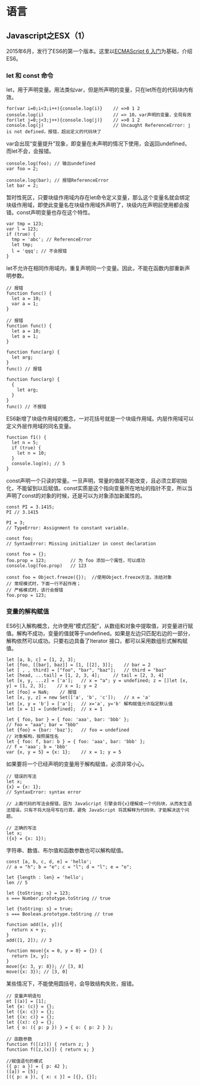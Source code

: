 # 语言
## Javascript之ESX（1）

2015年6月，发行了ES6的第一个版本。这里以[ECMAScript 6 入门](https://es6.ruanyifeng.com/#README)为基础，介绍ES6。

### let 和 const 命令

let，用于声明变量。用法类似var，但是所声明的变量，只在let所在的代码块内有效。
```
for(var i=0;i<3;i++){console.log(i)}    // =>0 1 2
console.log(i)                          // => 10，var声明的变量，全局有效
for(let j=0;j<3;j++){console.log(j)}    // =>0 1 2
console.log(j)                          // Uncaught ReferenceError: j is not defined，报错，超出定义的代码块了
```

var会出现“变量提升”现象，即变量在未声明的情况下使用，会返回undefined，而let不会，会报错。
```
console.log(foo); // 输出undefined
var foo = 2;

console.log(bar); // 报错ReferenceError
let bar = 2;
```

暂时性死区，只要块级作用域内存在let命令定义变量，那么这个变量名就会绑定块级作用域，即使此变量名在块级作用域外声明了，块级内在声明前使用都会报错。const声明变量也存在这个特性。
```
var tmp = 123;
var l = 123;
if (true) {
  tmp = 'abc'; // ReferenceError
  let tmp;
  l = 'qqq'; // 不会报错
}
```

let不允许在相同作用域内，重复声明同一个变量。因此，不能在函数内部重新声明参数。
```
// 报错
function func() {
  let a = 10;
  var a = 1;
}

// 报错
function func() {
  let a = 10;
  let a = 1;
}

function func(arg) {
  let arg;
}
func() // 报错

function func(arg) {
  {
    let arg;
  }
}
func() // 不报错
```

ES6新增了块级作用域的概念，一对花括号就是一个块级作用域。内层作用域可以定义外层作用域的同名变量。
```
function f1() {
  let n = 5;
  if (true) {
    let n = 10;
  }
  console.log(n); // 5
}
```

const声明一个只读的常量。一旦声明，常量的值就不能改变，且必须立即初始化，不能留到以后赋值。const实质是这个指向变量所在地址的指针不变，所以当声明了const的对象的时候，还是可以为对象添加新属性的。
```
const PI = 3.1415;
PI // 3.1415

PI = 3;
// TypeError: Assignment to constant variable.

const foo;
// SyntaxError: Missing initializer in const declaration

const foo = {};
foo.prop = 123;			// 为 foo 添加一个属性，可以成功
console.log(foo.prop) 	// 123

const foo = Object.freeze({});	//使用Object.freeze方法，冻结对象
// 常规模式时，下面一行不起作用；
// 严格模式时，该行会报错
foo.prop = 123;
```

### 变量的解构赋值

ES6引入解构概念，允许使用“模式匹配”，从数组和对象中提取值，对变量进行赋值。解构不成功，变量的值就等于undefined。如果是左边只匹配右边的一部分，解构依然可以成功。只要右边具备了Iterator 接口，都可以采用数组形式解构赋值。
```
let [a, b, c] = [1, 2, 3];
let [foo, [[bar], baz]] = [1, [[2], 3]];	// bar = 2
let [ , , third] = ["foo", "bar", "baz"];	// third = "baz"
let [head, ...tail] = [1, 2, 3, 4];		// tail = [2, 3, 4]
let [x, y, ...z] = ['a'];	// x = "a"; y = undefined; z = []let [x, y] = [1, 2, 3];	// x = 1; y = 2
let [foo] = NaN;	// 报错
let [x, y, z] = new Set(['a', 'b', 'c']);	// x = 'a'
let [x, y = 'b'] = ['a']; 	// x='a', y='b' 解构赋值允许指定默认值
let [x = 1] = [undefined];	// x = 1

let { foo, bar } = { foo: 'aaa', bar: 'bbb' };	
// foo = "aaa"; bar = "bbb"
let {foo} = {bar: 'baz'};	// foo = undefined
// 对象解构，按照属性名
let { foo: f, bar: b } = { foo: 'aaa', bar: 'bbb' };
// f = 'aaa'; b = 'bbb'
var {x, y = 5} = {x: 1};	// x = 1; y = 5
```

如果要将一个已经声明的变量用于解构赋值，必须非常小心。
```
// 错误的写法
let x;
{x} = {x: 1};
// SyntaxError: syntax error

// 上面代码的写法会报错，因为 JavaScript 引擎会将{x}理解成一个代码块，从而发生语法错误。只有不将大括号写在行首，避免 JavaScript 将其解释为代码块，才能解决这个问题。

// 正确的写法
let x;
({x} = {x: 1});
```

字符串、数值、布尔值和函数参数也可以解构赋值。
```
const [a, b, c, d, e] = 'hello';
// a = "h"; b = "e"; c = "l"; d = "l"; e = "o";

let {length : len} = 'hello';
len // 5

let {toString: s} = 123;
s === Number.prototype.toString // true

let {toString: s} = true;
s === Boolean.prototype.toString // true

function add([x, y]){
  return x + y;
}
add([1, 2]); // 3

function move({x = 0, y = 0} = {}) {
  return [x, y];
}
move({x: 3, y: 8}); // [3, 8]
move({x: 3}); // [3, 0]
```

某些情况下，不能使用圆括号，会导致结构失败，报错。
```
// 变量声明语句
et [(a)] = [1];
let {x: (c)} = {};
let ({x: c}) = {};
let {(x: c)} = {};
let {(x): c} = {};
let { o: ({ p: p }) } = { o: { p: 2 } };

// 函数参数
function f([(z)]) { return z; }
function f([z,(x)]) { return x; }

//赋值语句的模式
({ p: a }) = { p: 42 };
([a]) = [5];
[({ p: a }), { x: c }] = [{}, {}];
```

